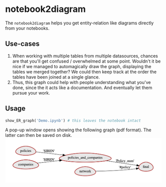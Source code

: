 # notebook2diagram
The `notebook2diagram` helps you get entity-relation like diagrams directly from your notebooks.

## Use-cases
1. When working with multiple tables from multiple datasources, chances are that you'll get confused / overwhelmed at some point.
Wouldn't it be nice if we managed to automagically draw the graph, displaying the tables we merged together?
We could then keep track at the order the tables have been joined at a single glance.
2. Thus, this graph could help with people understanding what you've done, since the it acts like a documentation. And eventually let them pursue your work.

## Usage
```python
show_ER_graph('Demo.ipynb') # this leaves the notebook intact
```
A pop-up window opens showing the following graph (pdf format).
The latter can then be saved on disk.
<img src='demo_result.png' align='center'>
